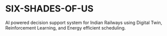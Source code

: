 # SIX-SHADES-OF-US
AI powered decision support system for Indian Railways using Digital Twin, Reinforcement Learning, and Energy efficient scheduling.
